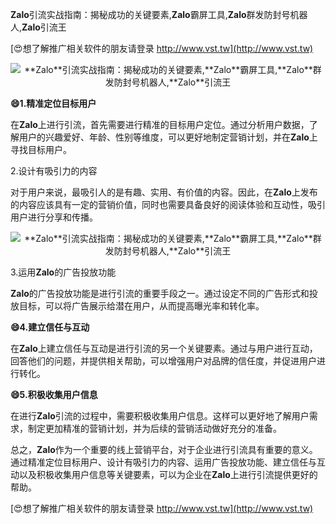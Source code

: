 **Zalo**引流实战指南：揭秘成功的关键要素,**Zalo**霸屏工具,**Zalo**群发防封号机器人,**Zalo**引流王

[😍想了解推广相关软件的朋友请登录 http://www.vst.tw](http://www.vst.tw)

 <center><img src="https://vst.tw/MP4/tuiguang/png/5.png" alt="**Zalo**引流实战指南：揭秘成功的关键要素,**Zalo**霸屏工具,**Zalo**群发防封号机器人,**Zalo**引流王"></center>

**😄1.精准定位目标用户**

在**Zalo**上进行引流，首先需要进行精准的目标用户定位。通过分析用户数据，了解用户的兴趣爱好、年龄、性别等维度，可以更好地制定营销计划，并在**Zalo**上寻找目标用户。

2.设计有吸引力的内容

对于用户来说，最吸引人的是有趣、实用、有价值的内容。因此，在**Zalo**上发布的内容应该具有一定的营销价值，同时也需要具备良好的阅读体验和互动性，吸引用户进行分享和传播。

 <center><img src="https://vst.tw/MP4/tuiguang/png/4.png" alt="**Zalo**引流实战指南：揭秘成功的关键要素,**Zalo**霸屏工具,**Zalo**群发防封号机器人,**Zalo**引流王"></center>

3.运用**Zalo**的广告投放功能

**Zalo**的广告投放功能是进行引流的重要手段之一。通过设定不同的广告形式和投放目标，可以将广告展示给潜在用户，从而提高曝光率和转化率。

**😄4.建立信任与互动**

在**Zalo**上建立信任与互动是进行引流的另一个关键要素。通过与用户进行互动，回答他们的问题，并提供相关帮助，可以增强用户对品牌的信任度，并促进用户进行转化。

**😄5.积极收集用户信息**

在进行**Zalo**引流的过程中，需要积极收集用户信息。这样可以更好地了解用户需求，制定更加精准的营销计划，并为后续的营销活动做好充分的准备。

总之，**Zalo**作为一个重要的线上营销平台，对于企业进行引流具有重要的意义。通过精准定位目标用户、设计有吸引力的内容、运用广告投放功能、建立信任与互动以及积极收集用户信息等关键要素，可以为企业在**Zalo**上进行引流提供更好的帮助。

[😍想了解推广相关软件的朋友请登录 http://www.vst.tw](http://www.vst.tw)



